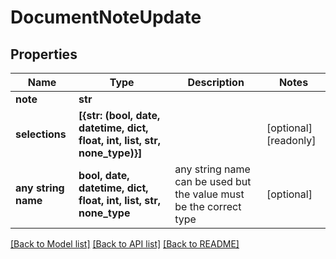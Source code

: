 # DocumentNoteUpdate


## Properties
Name | Type | Description | Notes
------------ | ------------- | ------------- | -------------
**note** | **str** |  | 
**selections** | **[{str: (bool, date, datetime, dict, float, int, list, str, none_type)}]** |  | [optional] [readonly] 
**any string name** | **bool, date, datetime, dict, float, int, list, str, none_type** | any string name can be used but the value must be the correct type | [optional]

[[Back to Model list]](../README.md#documentation-for-models) [[Back to API list]](../README.md#documentation-for-api-endpoints) [[Back to README]](../README.md)


